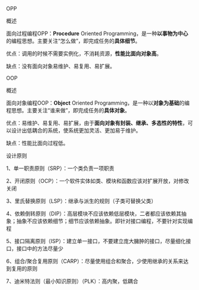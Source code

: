 OPP

概述

面向过程编程OPP：**Procedure** Oriented Programming，是一种**以事物为中心**的编程思想。主要关注“怎么做”，即完成任务的**具体细节**。

优点：调用的时候不需要实例化，不消耗资源，**性能比面向对象高**。

缺点：没有面向对象易维护、易复用、易扩展。





OOP

概述

面向对象编程OOP：**Object** Oriented Programming，是一种以**对象为基础**的编程思想。主要关注“谁来做”，即完成任务的**具体对象**。

优点：易维护、易复用、易扩展，由于**面向对象有封装、继承、多态性的特性**，可以设计出低耦合的系统，使系统更加灵活、更加易于维护。

缺点：性能比面向过程低。







设计原则

1、单一职责原则（SRP）：一个类负责一项职责

2、开闭原则（OCP）：一个软件实体如类、模块和函数应该对扩展开放，对修改关闭

3、里氏替换原则（LSP）：继承与派生的规则（子类可替换父类）

4、依赖倒转原则（DIP）：高层模块不应该依赖低层模块，二者都应该依赖其抽象；抽象不应该依赖细节；细节应该依赖抽象。即针对接口编程，不要针对实现编程

5、接口隔离原则（ISP）：建立单一接口，不要建立庞大臃肿的接口，尽量细化接口，接口中的方法尽量少

6、组合/聚合复用原则（CARP）：尽量使用组合和聚合，少使用继承的关系来达到复用的原则

7、迪米特法则（最小知识原则）（PLK）：高内聚，低耦合
